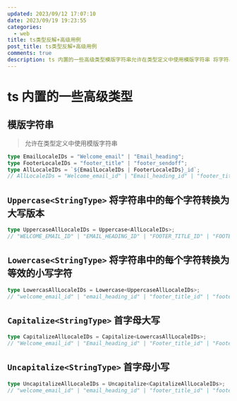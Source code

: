 ```yaml
---
updated: 2023/09/12 17:07:10
date: 2023/09/19 19:23:55
categories: 
  - web
title: ts类型反解+高级用例
post_title: ts类型反解+高级用例
comments: true
description: ts 内置的一些高级类型模版字符串允许在类型定义中使用模版字符串 将字符串中的每个字符转换为大写版本 将字符串中的每个字符转换为等效的小写字符 首字母大写 首字母小写
---
```

# ts 内置的一些高级类型

## 模版字符串

> 允许在类型定义中使用模版字符串

```ts
type EmailLocaleIDs = "Welcome_email" | "Email_heading";
type FooterLocaleIDs = "footer_title" | "footer_sendoff";
type AllLocaleIDs = `${EmailLocaleIDs | FooterLocaleIDs}_id`;
// AllLocaleIDs = "Welcome_email_id" | "Email_heading_id" | "footer_title_id" | "footer_sendoff_id"
```

## `Uppercase<StringType>` 将字符串中的每个字符转换为大写版本

```ts
type UppercaseAllLocaleIDs = Uppercase<AllLocaleIDs>;
// "WELCOME_EMAIL_ID" | "EMAIL_HEADING_ID" | "FOOTER_TITLE_ID" | "FOOTER_SENDOFF_ID"
```

## `Lowercase<StringType>` 将字符串中的每个字符转换为等效的小写字符

```ts
type LowercasAllLocaleIDs = Lowercase<UppercaseAllLocaleIDs>;
// "welcome_email_id" | "email_heading_id" | "footer_title_id" | "footer_sendoff_id"
```

## `Capitalize<StringType>` 首字母大写

```ts
type CapitalizeAllLocaleIDs = Capitalize<LowercasAllLocaleIDs>;
// "Welcome_email_id" | "Email_heading_id" | "Footer_title_id" | "Footer_sendoff_id"
```

## `Uncapitalize<StringType>` 首字母小写

```ts
type UncapitalizeAllLocaleIDs = Uncapitalize<CapitalizeAllLocaleIDs>;
// "welcome_email_id" | "email_heading_id" | "footer_title_id" | "footer_sendoff_id"
```

